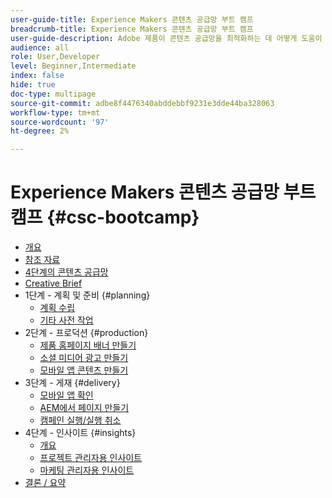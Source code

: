 ```yaml
---
user-guide-title: Experience Makers 콘텐츠 공급망 부트 캠프
breadcrumb-title: Experience Makers 콘텐츠 공급망 부트 캠프
user-guide-description: Adobe 제품이 콘텐츠 공급망을 최적화하는 데 어떻게 도움이 되는지 보여 주는 실습 튜토리얼입니다.
audience: all
role: User,Developer
level: Beginner,Intermediate
index: false
hide: true
doc-type: multipage
source-git-commit: adbe8f4476340abddebbf9231e3dde44ba328063
workflow-type: tm+mt
source-wordcount: '97'
ht-degree: 2%

---
```



# Experience Makers 콘텐츠 공급망 부트 캠프 {#csc-bootcamp}

+ [개요](/help/csc-bootcamp/overview.md)
+ [참조 자료](/help/csc-bootcamp/reference-material.md)
+ [4단계의 콘텐츠 공급망](/help/csc-bootcamp/csc-in-4-phases.md)
+ [Creative Brief](/help/csc-bootcamp/creative-brief.md)
+ 1단계 - 계획 및 준비 {#planning}
   + [계획 수립](/help/csc-bootcamp/phases/planning/planning.md)
   + [기타 사전 작업](/help/csc-bootcamp/phases/planning/prework.md)
+ 2단계 - 프로덕션 {#production}
   + [제품 홈페이지 배너 만들기](/help/csc-bootcamp/phases/production/banner.md)
   + [소셜 미디어 광고 만들기](/help/csc-bootcamp/phases/production/social.md)
   + [모바일 앱 콘텐츠 만들기](/help/csc-bootcamp/phases/production/app.md)
+ 3단계 - 게재 {#delivery}
   + [모바일 앱 확인](/help/csc-bootcamp/phases/delivery/app.md)
   + [AEM에서 페이지 만들기](/help/csc-bootcamp/phases/delivery/page-in-aem.md)
   + [캠페인 실행/실행 취소](/help/csc-bootcamp/phases/delivery/go-nogo.md)
+ 4단계 - 인사이트 {#insights}
   + [개요](/help/csc-bootcamp/phases/insights/overview.md)
   + [프로젝트 관리자용 인사이트](/help/csc-bootcamp/phases/insights/project-manager.md)
   + [마케팅 관리자용 인사이트](/help/csc-bootcamp/phases/insights/marketing-manager.md)
+ [결론 / 요약](/help/csc-bootcamp/conclusion.md)
